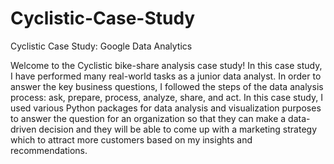 # Cyclistic-Case-Study
Cyclistic Case Study: Google Data Analytics

Welcome to the Cyclistic bike-share analysis case study! In this case study, I have performed many real-world tasks as a junior data analyst. In order to answer the key business questions, I followed the steps of the data analysis process: ask, prepare, process, analyze, share, and act. In this case study, I used various Python packages for data analysis and visualization purposes to answer the question for an organization so that they can make a data-driven decision and they will be able to come up with a marketing strategy which to attract more customers based on my insights and recommendations.
